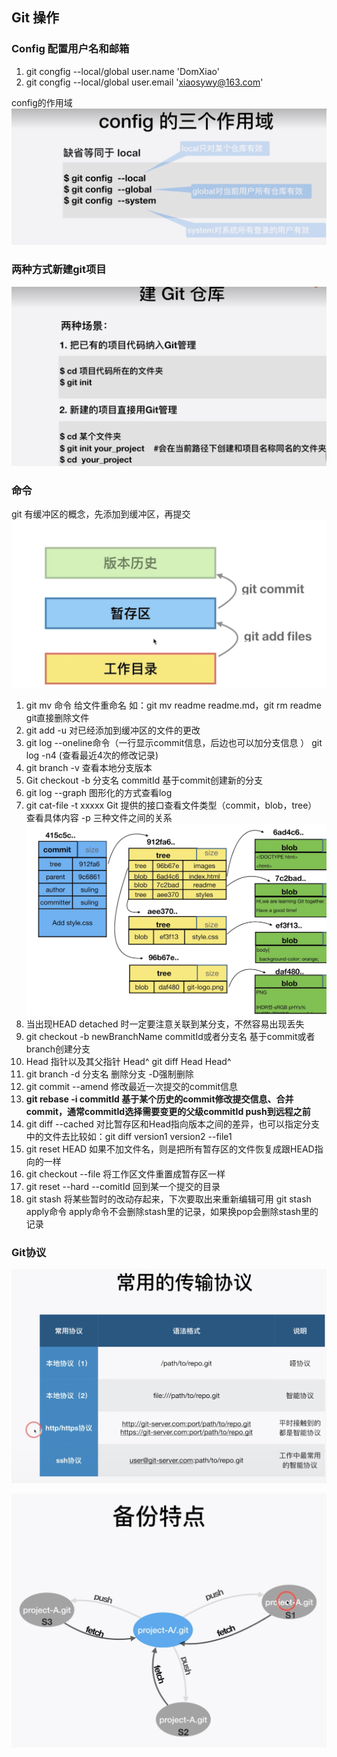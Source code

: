 ## Git 操作

### Config 配置用户名和邮箱

1. git congfig --local/global user.name 'DomXiao'
2. git congfig --local/global user.email 'xiaosywy@163.com'

config的作用域![gitconfig](../images/gitconfig.png)

### 两种方式新建git项目

![init](../images/initGit.png)

### 命令

git 有缓冲区的概念，先添加到缓冲区，再提交![gitmanagement](../images/gitmanagement.png)

1. git mv 命令 给文件重命名  如：git mv readme readme.md，git rm readme git直接删除文件
2. git add -u 对已经添加到缓冲区的文件的更改
3. git log --oneline命令（一行显示commit信息，后边也可以加分支信息 ）  git log -n4 (查看最近4次的修改记录) 
4. git branch -v 查看本地分支版本
5. Git checkout -b 分支名 commitId   基于commit创建新的分支
6. git log --graph  图形化的方式查看log  
7. git cat-file -t xxxxx    Git 提供的接口查看文件类型（commit，blob，tree）  查看具体内容 -p   三种文件之间的关系![gitfilerelation](../images/gitfilerelation.png)
8. 当出现HEAD detached 时一定要注意关联到某分支，不然容易出现丢失
9. git checkout -b newBranchName commitId或者分支名  基于commit或者branch创建分支
10. Head 指针以及其父指针 Head^   git diff Head Head^
11. git branch -d 分支名  删除分支 -D强制删除 
12. git commit --amend 修改最近一次提交的commit信息
13. **git rebase -i commitId  基于某个历史的commit修改提交信息、合并commit，通常commitId选择需要变更的父级commitId  push到远程之前**
14. git diff --cached 对比暂存区和Head指向版本之间的差异，也可以指定分支中的文件去比较如：git diff version1 version2  --file1
15. git reset HEAD  如果不加文件名，则是把所有暂存区的文件恢复成跟HEAD指向的一样
16. git checkout --file  将工作区文件重置成暂存区一样
17. git reset --hard --comitId 回到某一个提交的目录
18. git stash 将某些暂时的改动存起来，下次要取出来重新编辑可用  git stash apply命令 apply命令不会删除stash里的记录，如果换pop会删除stash里的记录 

### Git协议

![gitxieyi](../images/gitxieyi.png)

![gitbak](../images/gitbak.png)